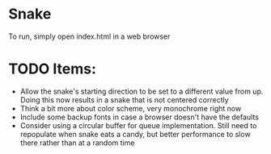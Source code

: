 # Snake

To run, simply open index.html in a web browser

# TODO Items:

- Allow the snake's starting direction to be set to a different value from up.
	Doing this now results in a snake that is not centered correctly
- Think a bit more about color scheme, very monochrome right now
- Include some backup fonts in case a browser doesn't have the defaults
- Consider using a circular buffer for queue implementation.  Still need to
	repopulate when snake eats a candy, but better performance to slow there
	rather than at a random time
